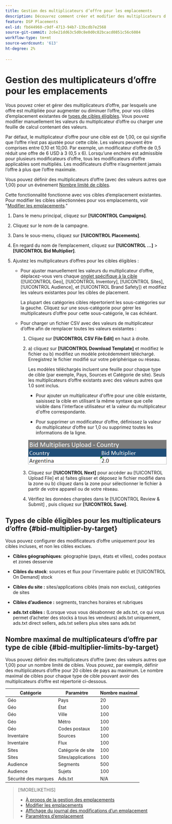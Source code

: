 ```yaml
---
title: Gestion des multiplicateurs d’offre pour les emplacements
description: Découvrez comment créer et modifier des multiplicateurs d’offre pour vos cibles d’emplacement.
feature: DSP Placements
exl-id: fbd44960-c9df-4713-94b7-13bcdb7e2568
source-git-commit: 2c6e21dd63c5d0c8e0d0c82bcacd0851c56c6084
workflow-type: tm+mt
source-wordcount: '613'
ht-degree: 2%

---
```


# Gestion des multiplicateurs d’offre pour les emplacements

Vous pouvez créer et gérer des multiplicateurs d’offre, par lesquels une offre est multipliée pour augmenter ou diminuer l’offre, pour vos cibles d’emplacement existantes de [types de cibles éligibles](#bid-multiplier-by-target). Vous pouvez modifier manuellement les valeurs du multiplicateur d’offre ou charger une feuille de calcul contenant des valeurs.

Par défaut, le multiplicateur d’offre pour une cible est de 1,00, ce qui signifie que l’offre n’est pas ajustée pour cette cible. Les valeurs peuvent être comprises entre 0,10 et 10,00. Par exemple, un modificateur d’offre de 0,5 réduit une offre de 6 USD à 3 (0,5 x 6). Lorsqu’une enchère est admissible pour plusieurs modificateurs d’offre, tous les modificateurs d’offre applicables sont multipliés. Les modificateurs d’offre n’augmentent jamais l’offre à plus que l’offre maximale.

Vous pouvez définir des multiplicateurs d’offre (avec des valeurs autres que 1,00) pour un événement [Nombre limité de cibles](#bid-multiplier-limits-by-target).

Cette fonctionnalité fonctionne avec vos cibles d’emplacement existantes. Pour modifier les cibles sélectionnées pour vos emplacements, voir &quot;[Modifier les emplacements](/help/dsp/campaign-management/placements/placement-edit.md).&quot;

1. Dans le menu principal, cliquez sur **[!UICONTROL Campaigns]**.

1. Cliquez sur le nom de la campagne.

1. Dans le sous-menu, cliquez sur **[!UICONTROL Placements]**.

1. En regard du nom de l’emplacement, cliquez sur  **[!UICONTROL ...]** > **[!UICONTROL Bid Multiplier]**.

1. Ajustez les multiplicateurs d’offres pour les cibles éligibles :

   * Pour ajuster manuellement les valeurs du multiplicateur d’offre, déplacez-vous vers chaque [onglet spécifique à la cible](#bid-multiplier-by-target) ([!UICONTROL Geo], [!UICONTROL Inventory], [!UICONTROL Sites], [!UICONTROL Audience], et [!UICONTROL Brand Safety]) et modifiez les valeurs existantes pour les cibles de placement.

     La plupart des catégories cibles répertorient les sous-catégories sur la gauche. Cliquez sur une sous-catégorie pour gérer les multiplicateurs d’offre pour cette sous-catégorie, le cas échéant.

   * Pour charger un fichier CSV avec des valeurs de multiplicateur d’offre afin de remplacer toutes les valeurs existantes :

      1. Cliquez sur **[!UICONTROL CSV File Edit]** en haut à droite.

      1. a) cliquez sur **[!UICONTROL Download Template]** et modifiez le fichier ou b) modifiez un modèle précédemment téléchargé. Enregistrez le fichier modifié sur votre périphérique ou réseau.

         Les modèles téléchargés incluent une feuille pour chaque type de cible (par exemple, Pays, Sources et Catégorie de site). Seuls les multiplicateurs d’offre existants avec des valeurs autres que 1.0 sont inclus.

         * Pour ajouter un multiplicateur d&#39;offre pour une cible existante, saisissez la cible en utilisant la même syntaxe que celle visible dans l&#39;interface utilisateur et la valeur du multiplicateur d&#39;offre correspondante.

         * Pour supprimer un modificateur d’offre, définissez la valeur du multiplicateur d’offre sur 1,0 ou supprimez toutes les informations de la ligne.

         ![Exemple de ligne dans un fichier de feuille de calcul de multiplicateur d’offre](/help/dsp/assets/bid-multiplier-spreadsheet.png "Exemple de ligne dans un fichier de feuille de calcul de multiplicateur d’offre")

      1. Cliquez sur **[!UICONTROL Next]** pour accéder au [!UICONTROL Upload File] et a) faites glisser et déposez le fichier modifié dans la zone ou b) cliquez dans la zone pour sélectionner le fichier à partir de votre appareil ou de votre réseau.

      1. Vérifiez les données chargées dans le [!UICONTROL Review & Submit] , puis cliquez sur **[!UICONTROL Save]**.

## Types de cible éligibles pour les multiplicateurs d’offre {#bid-multiplier-by-target}

Vous pouvez configurer des modificateurs d’offre uniquement pour les cibles incluses, et non les cibles exclues.

* **Cibles géographiques**: géographie (pays, états et villes), codes postaux et zones desservie

* **Cibles du stock**: sources et flux pour l’inventaire public et [!UICONTROL On Demand] stock

* **Cibles du site :** sites/applications ciblés (mais non exclus), catégories de sites

* **Cibles d’audience :** segments, tranches horaires et rubriques

* **ads.txt cibles :** (Lorsque vous vous désabonnez de ads.txt, ce qui vous permet d’acheter des stocks à tous les vendeurs) ads.txt uniquement, ads.txt direct sellers, ads.txt sellers plus sites sans ads.txt <!-- bid multipliers for the different subsets of inventory; not available when the placement targets only one subset -->

## Nombre maximal de multiplicateurs d’offre par type de cible {#bid-multiplier-limits-by-target}

Vous pouvez définir des multiplicateurs d’offre (avec des valeurs autres que 1,00) pour un nombre limité de cibles. Vous pouvez, par exemple, définir des multiplicateurs d’offre pour 20 cibles de pays au maximum. Le nombre maximal de cibles pour chaque type de cible pouvant avoir des multiplicateurs d’offre est répertorié ci-dessous.

| Catégorie | Paramètre | Nombre maximal |
| -------- | --------- | ----- |
| Géo | Pays | 20 |
| Géo | État | 100 |
| Géo | Ville | 100 |
| Géo | Métro | 100 |
| Géo | Codes postaux | 100 |
| Inventaire | Sources | 100 |
| Inventaire | Flux | 100 |
| Sites | Catégorie de site | 100 |
| Sites | Sites/applications | 100 |
| Audience | Segments | 500 |
| Audience | Sujets | 100 |
| Sécurité des marques | Ads.txt | N/A |

>[!MORELIKETHIS]
>
>* [À propos de la gestion des emplacements](placement-about.md)
>* [Modifier les emplacements](placement-edit.md)
>* [Affichage du journal des modifications d’un emplacement](placement-change-log.md)
>* [Paramètres d’emplacement](placement-settings.md)
